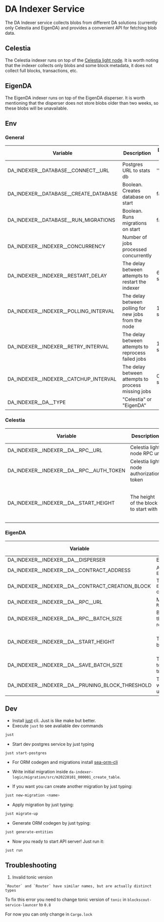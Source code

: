 DA Indexer Service
===

The DA Indexer service collects blobs from different DA solutions (currently only Celestia and EigenDA) and provides a convenient API for fetching blob data.

## Celestia
The Celestia indexer runs on top of the [Celestia light node](https://docs.celestia.org/nodes/light-node). It is worth noting that the indexer collects only blobs and some block metadata, it does not collect full blocks, transactions, etc.

## EigenDA
The EigenDA indexer runs on top of the EigenDA disperser. It is worth mentioning that the disperser does not store blobs older than two weeks, so these blobs will be unavailable.

## Env

### General
| Variable                                                | Description                                            | Default value                    |
|---------------------------------------------------------|--------------------------------------------------------|----------------------------------|
| DA_INDEXER__DATABASE__CONNECT__URL                      | Postgres URL to stats db                               | ''                               |
| DA_INDEXER__DATABASE__CREATE_DATABASE                   | Boolean. Creates database on start                     | false                            |
| DA_INDEXER__DATABASE__RUN_MIGRATIONS                    | Boolean. Runs migrations on start                      | false                            |
| DA_INDEXER__INDEXER__CONCURRENCY                        | Number of jobs processed concurrently                  |                                  |
| DA_INDEXER__INDEXER__RESTART_DELAY                      | The delay between attempts to restart the indexer      | 60 seconds                       |
| DA_INDEXER__INDEXER__POLLING_INTERVAL                   | The delay between polling for new jobs from the node   | 12 seconds                       |
| DA_INDEXER__INDEXER__RETRY_INTERVAL                     | The delay between attempts to reprocess failed jobs    | 180 seconds                      |
| DA_INDEXER__INDEXER__CATCHUP_INTERVAL                   | The delay between attempts to process missing jobs     | 0 seconds                        |
| DA_INDEXER__DA__TYPE                                    | "Celestia" or "EigenDA"                                |                                  |


### Celestia
| Variable                                                | Description                                            | Default value                    |
|---------------------------------------------------------|--------------------------------------------------------|----------------------------------|
| DA_INDEXER__INDEXER__DA__RPC__URL                       | Celestia light node RPC url                            |                                  |
| DA_INDEXER__INDEXER__DA__RPC__AUTH_TOKEN                | Celestia light node authorization token                | ''                               |
| DA_INDEXER__INDEXER__DA__START_HEIGHT                   | The height of the block to start with                  | The local head of the light node |

### EigenDA
| Variable                                                | Description                                            | Default value                    |
|---------------------------------------------------------|--------------------------------------------------------|----------------------------------|
| DA_INDEXER__INDEXER__DA__DISPERSER                      | EigenDA disperser url                                  |                                  |
| DA_INDEXER__INDEXER__DA__CONTRACT_ADDRESS               | Address of the `EigenDAServiceManager`                 |                                  |
| DA_INDEXER__INDEXER__DA__CONTRACT_CREATION_BLOCK        | The `EigenDAServiceManager` creation block             |                                  |
| DA_INDEXER__INDEXER__DA__RPC__URL                       | Mainnet or Testnet `RPC_URL`                           |                                  |
| DA_INDEXER__INDEXER__DA__RPC__BATCH_SIZE                | Batch size to use in the `eth_getLogs` requests        |                                  |
| DA_INDEXER__INDEXER__DA__START_HEIGHT                   | The number of the block to start with                  | The latest block number          |
| DA_INDEXER__INDEXER__DA__SAVE_BATCH_SIZE                | The number of blobs to save per db transaction         |                                  |
| DA_INDEXER__INDEXER__DA__PRUNING_BLOCK_THRESHOLD        | The threshold above which blobs might be unavailable   |                                  |


## Dev

+ Install [just](https://github.com/casey/just) cli. Just is like make but better.
+ Execute `just` to see avaliable dev commands

```bash
just
```
+ Start dev postgres service by just typing

```bash
just start-postgres
```

+ For ORM codegen and migrations install [sea-orm-cli](https://www.sea-ql.org/SeaORM/docs/generate-entity/sea-orm-cli/)


+ Write initial migration inside `da-indexer-logic/migration/src/m20220101_000001_create_table`.
+ If you want you can create another migration by just typing:

```bash
just new-migration <name>
```
+ Apply migration by just typing:

```bash
just migrate-up
```

+ Generate ORM codegen by just typing:

```bash
just generate-entities
```
+ Now you ready to start API server! Just run it:
```
just run
```

## Troubleshooting

1. Invalid tonic version

```
`Router` and `Router` have similar names, but are actually distinct types
```

To fix this error you need to change tonic version of `tonic` in `blockscout-service-launcer` to `0.8`

For now you can only change in `Cargo.lock`
